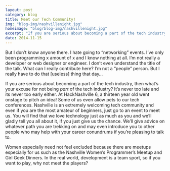 ```yaml
---
layout: post
category: blog
title: Meet our Tech Community!
img: "blog-img/nashvillenight.jpg"
homeimage: "blog/blog-img/nashvillenight.jpg"
excerpt: "If you are serious about becoming a part of the tech industry, then what’s your excuse for not being *part* of the tech industry? It’s never too late or too early."
date: 2014-11-15
---
```


But I don’t know anyone there. I hate going to “networking” events. I’ve only been programming x amount of x and I know nothing at all. I’m not really a developer or web designer or engineer. I don’t even understand the title of the talk. What can I really contribute here? I’m not a “people” person. But I really have to do that [useless] thing that day…

If you are serious about becoming a part of the tech industry, then what’s your excuse for not being *part* of the tech industry? It’s never too late and its never too early either. At HackNashville 6, a thirteen year old went onstage to pitch an idea! Some of us even allow pets to our tech conferences. Nashville is an extremely welcoming tech community and even if you are the most amateur of beginners, just go to an event to meet us. You will find that we love technology just as much as you and we’ll gladly tell you all about it, if you just give us the chance. We’ll give advice on whatever path you are trekking on and may even introduce you to other people who may help with your career conundrums if you’re pleasing to talk to.

Women especially need not feel excluded because there are meetups especially for us such as the Nashville Women’s Programmer’s Meetup and Girl Geek Dinners. In the real world, development is a team sport, so if you want to play, why not meet the players?

<!---image provided by matt_geyer at http://www.morguefile.com/archive/display/119317 --->
